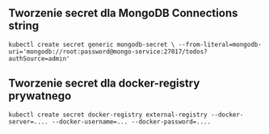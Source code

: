 ## Tworzenie secret dla MongoDB Connections string

`kubectl create secret generic mongodb-secret \
  --from-literal=mongodb-uri='mongodb://root:password@mongo-service:27017/todos?authSource=admin'`

## Tworzenie secret dla docker-registry prywatnego

`kubectl create secret docker-registry external-registry --docker-server=.... --docker-username=... --docker-password=....`